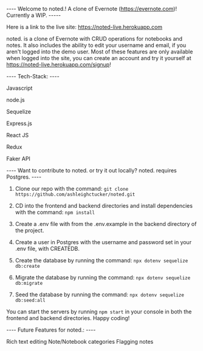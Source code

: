 ---- Welcome to noted.! A clone of Evernote (https://evernote.com)! Currently a WIP. -----

Here is a link to the live site: https://noted-live.herokuapp.com

noted. is a clone of Evernote with CRUD operations for notebooks and notes. It also includes the ability to edit your username and email, if you aren't logged into the demo user. Most of these features are only available when logged into the site, you can create an account and try it yourself at https://noted-live.herokuapp.com/signup!

----  Tech-Stack: ----

Javascript 

node.js

Sequelize

Express.js

React JS 

Redux

Faker API

---- Want to contribute to noted. or try it out locally? noted. requires Postgres. ----

1. Clone our repo with the command: `git clone https://github.com/ashleighctucker/noted.git`

2. CD into the frontend and backend directories and install dependencies with the command: `npm install`

3. Create a .env file with from the .env.example in the backend directory of the project.

4. Create a user in Postgres with the username and password set in your .env file, with CREATEDB.

5. Create the database by running the command: `npx dotenv sequelize db:create`

6. Migrate the database by running the command: `npx dotenv sequelize db:migrate`

7. Seed the database by running the command: `npx dotenv sequelize db:seed:all`

You can start the servers by running `npm start` in your console in both the frontend and backend directories. Happy coding!


---- Future Features for noted.: ----

Rich text editing 
Note/Notebook categories
Flagging notes
